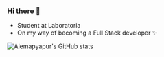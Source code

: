 ### Hi there 👋

<!--
**Alemapyapur/Alemapyapur** is a ✨ _special_ ✨ repository because its `README.md` (this file) appears on your GitHub profile.
-->

* Student at Laboratoria 
* On my way of becoming a Full Stack developer ✨

![Alemapyapur's GitHub stats](https://github-readme-stats.vercel.app/api?username=alemapyapur&show_icons=true&theme=midnight-purple) 

<!-- 
![Top Langs](https://github-readme-stats.vercel.app/api/top-langs/?username=alemapyapur&layout=compact&show_icons=true&theme=midnight-purple)

 -->

